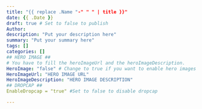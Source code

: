 ```yaml
---
title: "{{ replace .Name "-" " " | title }}"
date: {{ .Date }}
draft: true # Set to false to publish
Author: 
description: "Put your description here" 
summary: "Put your summary here" 
tags: [] 
categories: [] 
## HERO IMAGE ##
# You have to fill the heroImageUrl and the heroImageDescription.
HeroImage: "false" # Change to true if you want to enable hero images
HeroImageUrl: "HERO IMAGE URL"
HeroImageDescription: "HERO IMAGE DESCRIPTION"
## DROPCAP ##
EnableDropcap = "true" #Set to false to disable dropcap

---
```

